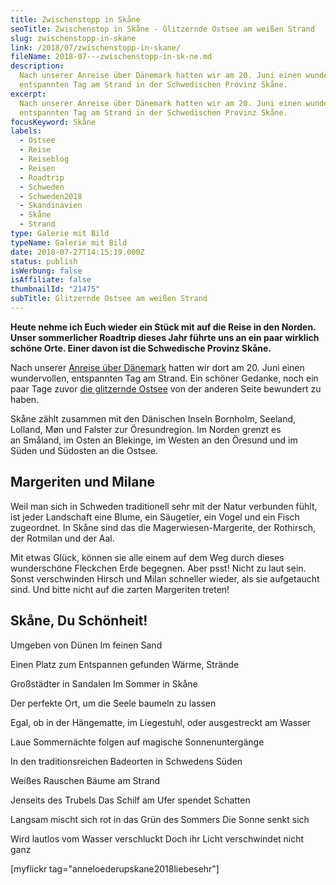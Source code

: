```yaml
---
title: Zwischenstopp in Skåne
seoTitle: Zwischenstop in Skåne - Glitzernde Ostsee am weißen Strand
slug: zwischenstopp-in-skane
link: /2018/07/zwischenstopp-in-skane/
fileName: 2018-07---zwischenstopp-in-sk-ne.md
description:
  Nach unserer Anreise über Dänemark hatten wir am 20. Juni einen wundervollen
  entspannten Tag am Strand in der Schwedischen Provinz Skåne.
excerpt:
  Nach unserer Anreise über Dänemark hatten wir am 20. Juni einen wundervollen
  entspannten Tag am Strand in der Schwedischen Provinz Skåne.
focusKeyword: Skåne
labels:
  - Ostsee
  - Reise
  - Reiseblog
  - Reisen
  - Roadtrip
  - Schweden
  - Schweden2018
  - Skandinavien
  - Skåne
  - Strand
type: Galerie mit Bild
typeName: Galerie mit Bild
date: 2018-07-27T14:15:19.000Z
status: publish
isWerbung: false
isAffiliate: false
thumbnailId: "21475"
subTitle: Glitzernde Ostsee am weißen Strand
---
```


<strong>Heute nehme ich Euch wieder ein Stück mit auf die Reise in den Norden.
Unser sommerlicher Roadtrip dieses Jahr führte uns an ein paar wirklich schöne
Orte. Einer davon ist die Schwedische Provinz Skåne.</strong>

Nach unserer
<a href="http://cardamonchai.com/2018/07/radtour-durch-kopenhagen/">Anreise über
Dänemark</a> hatten wir dort am 20. Juni einen wundervollen, entspannten Tag am
Strand. Ein schöner Gedanke, noch ein paar Tage zuvor
<a href="http://cardamonchai.com/2018/06/wanderung-zum-koenigsstuhl/">die
glitzernde Ostsee</a> von der anderen Seite bewundert zu haben.

Skåne zählt zusammen mit den Dänischen Inseln Bornholm, Seeland, Lolland, Møn
und Falster zur Öresundregion. Im Norden grenzt es an Småland, im Osten an
Blekinge, im Westen an den Öresund und im Süden und Südosten an die Ostsee.

## Margeriten und Milane

Weil man sich in Schweden traditionell sehr mit der Natur verbunden fühlt, ist
jeder Landschaft eine Blume, ein Säugetier, ein Vogel und ein Fisch zugeordnet.
In Skåne sind das die Magerwiesen-Margerite, der Rothirsch, der Rotmilan und der
Aal.

Mit etwas Glück, können sie alle einem auf dem Weg durch dieses wunderschöne
Fleckchen Erde begegnen. Aber psst! Nicht zu laut sein. Sonst verschwinden
Hirsch und Milan schneller wieder, als sie aufgetaucht sind. Und bitte nicht auf
die zarten Margeriten treten!

## Skåne, Du Schönheit!

Umgeben von Dünen Im feinen Sand

Einen Platz zum Entspannen gefunden Wärme, Strände

Großstädter in Sandalen Im Sommer in Skåne

Der perfekte Ort, um die Seele baumeln zu lassen

Egal, ob in der Hängematte, im Liegestuhl, oder ausgestreckt am Wasser

Laue Sommernächte folgen auf magische Sonnenuntergänge

In den traditionsreichen Badeorten in Schwedens Süden

Weißes Rauschen Bäume am Strand

Jenseits des Trubels Das Schilf am Ufer spendet Schatten

Langsam mischt sich rot in das Grün des Sommers Die Sonne senkt sich

Wird lautlos vom Wasser verschluckt Doch ihr Licht verschwindet nicht ganz

[myflickr tag="anneloederupskane2018liebesehr"]

